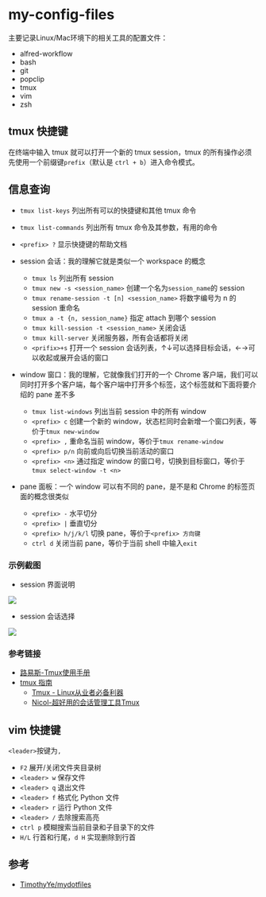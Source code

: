 # my-config-files

主要记录Linux/Mac环境下的相关工具的配置文件：

- alfred-workflow
- bash
- git
- popclip
- tmux
- vim
- zsh

## tmux 快捷键

在终端中输入 tmux 就可以打开一个新的 tmux session，tmux 的所有操作必须先使用一个前缀键`prefix`（默认是 `ctrl + b`）进入命令模式。

## 信息查询

- `tmux list-keys` 列出所有可以的快捷键和其他 tmux 命令
- `tmux list-commands` 列出所有 tmux 命令及其参数，有用的命令
- `<prefix> ?` 显示快捷键的帮助文档

- session 会话：我的理解它就是类似一个 workspace 的概念
    - `tmux ls` 列出所有 session
    - `tmux new -s <session_name>` 创建一个名为`session_name`的 session
    - `tmux rename-session -t [n] <session_name>` 将数字编号为 n 的 session 重命名
    - `tmux a -t {n, session_name}` 指定 attach 到哪个 session
    - `tmux kill-session -t <session_name>` 关闭会话
    - `tmux kill-server` 关闭服务器，所有会话都将关闭
    - `<prifix>+s` 打开一个 session 会话列表，↑↓可以选择目标会话，←→可以收起或展开会话的窗口
- window 窗口：我的理解，它就像我们打开的一个 Chrome 客户端，我们可以同时打开多个客户端，每个客户端中打开多个标签，这个标签就和下面将要介绍的 pane 差不多
    - `tmux list-windows` 列出当前 session 中的所有 window
    - `<prefix> c` 创建一个新的 window，状态栏同时会新增一个窗口列表，等价于`tmux new-window` 
    - `<prefix> ,` 重命名当前 window，等价于`tmux rename-window`
    - `<prefix> p/n` 向前或向后切换当前活动的窗口
    - `<prefix> <n>` 通过指定 window 的窗口号，切换到目标窗口，等价于`tmux select-window -t <n>`
- pane 面板：一个 window 可以有不同的 pane，是不是和 Chrome 的标签页面的概念很类似
    - `<prefix> -` 水平切分
    - `<prefix> |` 垂直切分
    - `<prefix> h/j/k/l` 切换 pane，等价于`<prefix> 方向键`
    - `ctrl d` 关闭当前 pane，等价于当前 shell 中输入`exit` 

### 示例截图
- session 界面说明

![](https://ws3.sinaimg.cn/large/006tNbRwly1fxscxv0np8j30wv05b402.jpg)

- session 会话选择

![](https://ws1.sinaimg.cn/large/006tNbRwly1fxsa22tpexj30ce01uq31.jpg)

### 参考链接

- [路易斯-Tmux使用手册](http://louiszhai.github.io/2017/09/30/tmux/)
- [tmux 指南](code.huawei.com/mingsheng.li/ci-jobs-pub)
    - [Tmux - Linux从业者必备利器](http://cenalulu.github.io/linux/tmux/)
    - [Nicol-超好用的会话管理工具Tmux](http://taozj.net/201711/tmux-config.html)


## vim 快捷键

`<leader>`按键为`,`

- `F2` 展开/关闭文件夹目录树
- `<leader> w` 保存文件
- `<leader> q` 退出文件
- `<leader> f` 格式化 Python 文件
- `<leader> r` 运行 Python 文件
- `<leader> /` 去除搜索高亮
- `ctrl p` 模糊搜索当前目录和子目录下的文件
- `H/L` 行首和行尾，`d H` 实现删除到行首



## 参考

- [TimothyYe/mydotfiles](https://github.com/TimothyYe/mydotfiles)
